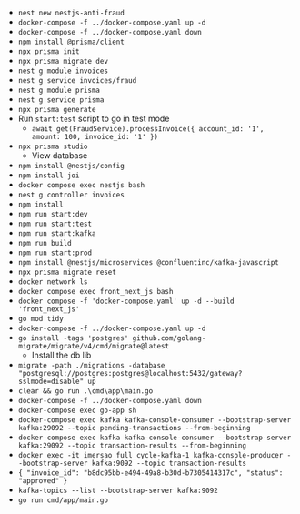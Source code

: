 - `nest new nestjs-anti-fraud`
- `docker-compose -f ../docker-compose.yaml up -d`
- `docker-compose -f ../docker-compose.yaml down`
- `npm install @prisma/client`
- `npx prisma init`
- `npx prisma migrate dev`
- `nest g module invoices`
- `nest g service invoices/fraud`
- `nest g module prisma`
- `nest g service prisma`
- `npx prisma generate`
- Run `start:test` script to go in test mode
    - `await get(FraudService).processInvoice({ account_id: '1', amount: 100, invoice_id: '1' })`
- `npx prisma studio`
    - View database
- `npm install @nestjs/config`
- `npm install joi`
- `docker compose exec nestjs bash`
- `nest g controller invoices`
- `npm install`
- `npm run start:dev`
- `npm run start:test`
- `npm run start:kafka`
- `npm run build`
- `npm run start:prod`
- `npm install @nestjs/microservices @confluentinc/kafka-javascript`
- `npx prisma migrate reset`
- `docker network ls`
- `docker compose exec front_next_js bash`
- `docker compose -f 'docker-compose.yaml' up -d --build 'front_next_js'`
- `go mod tidy`
- `docker-compose -f ../docker-compose.yaml up -d`
- `go install -tags 'postgres' github.com/golang-migrate/migrate/v4/cmd/migrate@latest`
  - Install the db lib
- `migrate -path ./migrations -database "postgresql://postgres:postgres@localhost:5432/gateway?sslmode=disable" up`
- `clear && go run .\cmd\app\main.go`
- `docker-compose -f ../docker-compose.yaml down`
- `docker-compose exec go-app sh`
- `docker-compose exec kafka kafka-console-consumer --bootstrap-server kafka:29092 --topic pending-transactions --from-beginning`
- `docker-compose exec kafka kafka-console-consumer --bootstrap-server kafka:29092 --topic transaction-results --from-beginning`
- `docker exec -it imersao_full_cycle-kafka-1 kafka-console-producer --bootstrap-server kafka:9092 --topic transaction-results`
- `{ "invoice_id": "b8dc95bb-e494-49a8-b30d-b7305414317c", "status": "approved" }`
- `kafka-topics --list --bootstrap-server kafka:9092`
- `go run cmd/app/main.go`
